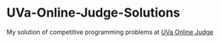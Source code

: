 # UVa-Online-Judge-Solutions
My solution of competitive programming problems at [UVa Online Judge](https://onlinejudge.org/)
